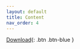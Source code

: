 ```yaml
---
layout: default
title: Content
nav_order: 4
---
```


[Download](https://github.com/ubc-library-rc/intro-web-scraping-Python/raw/main/Notebooks%20%26%20File.zip){: .btn .btn-blue }
